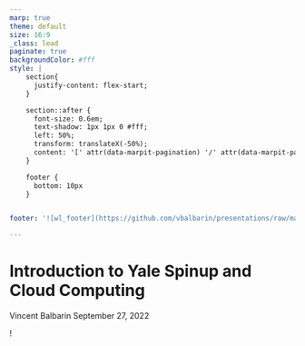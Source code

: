 ```yaml
---
marp: true
theme: default
size: 16:9
_class: lead
paginate: true
backgroundColor: #fff
style: |
    section{
      justify-content: flex-start;
    }

    section::after {
      font-size: 0.6em;
      text-shadow: 1px 1px 0 #fff;
      left: 50%;
      transform: translateX(-50%);
      content: '[' attr(data-marpit-pagination) '/' attr(data-marpit-pagination-total) ']'
    } 

    footer {
      bottom: 10px
    }


footer: '![wl_footer](https://github.com/vbalbarin/presentations/raw/main/assets/common/wl_slide_footer.png)'

---
```


# **Introduction to Yale Spinup and Cloud Computing**

Vincent Balbarin
September 27, 2022

!


